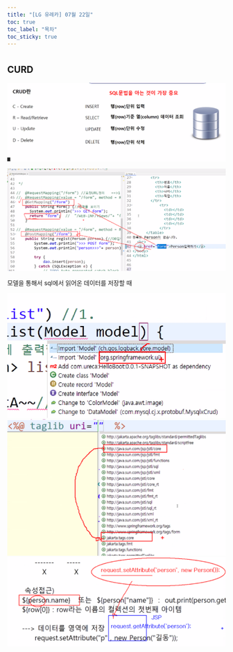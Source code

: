 ```yaml
---
title: "[LG 유레카] 07월 22일"
toc: true
toc_label: "목차"
toc_sticky: true
---
```


#  



## CURD

![image-20240722092035307](../../../images/2024-07-22-0722/image-20240722092035307.png)

<img src="../../../images/2024-07-22-0722/image-20240722141956767.png" alt="image-20240722141956767" style="zoom:80%;" />

모델을 통해서 sql에서 읽어온 데이터를 저장할 때 

<img src="../../../images/2024-07-22-0722/image-20240722142736155.png" alt="image-20240722142736155" style="zoom:80%;" />

<img src="../../../images/2024-07-22-0722/image-20240722144502080.png" alt="image-20240722144502080" style="zoom:80%;" />

<img src="../../../images/2024-07-22-0722/image-20240722145103843.png" alt="image-20240722145103843" style="zoom:67%;" />